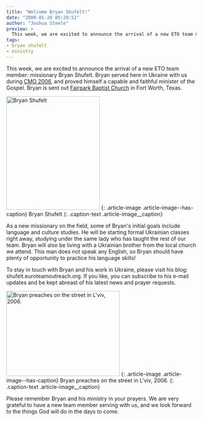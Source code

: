 ```yaml
---
title: "Welcome Bryan Shufelt!"
date: "2009-01-20 05:20:51"
author: "Joshua Steele"
preview: >
  This week, we are excited to announce the arrival of a new ETO team member: missionary Bryan Shufelt. Bryan served here in Ukraine with us during <a href="http://cmoproject.org/" target="_blank">CMO 2006</a>, and proved himself a capable and faithful minister of the Gospel. Bryan is sent out <a href="http://www.fairparkbaptist.org/" target="_blank">Fairpark Baptist Church</a> in Fort Worth, Texas.
tags:
- bryan shufelt
- ministry
---
```


This week, we are excited to announce the arrival of a new ETO team member: missionary Bryan Shufelt. Bryan served here in Ukraine with us during <a href="http://cmoproject.org/" target="_blank">CMO 2006</a>, and proved himself a capable and faithful minister of the Gospel. Bryan is sent out <a href="http://www.fairparkbaptist.org/" target="_blank">Fairpark Baptist Church</a> in Fort Worth, Texas.

<a href="//d21yo20tm8bmc2.cloudfront.net/2009/01/bryan.jpg"><img class="size-medium wp-image-307" title="bryan" src="//d21yo20tm8bmc2.cloudfront.net/2009/01/bryan-247x300.jpg" alt="Bryan Shufelt" width="247" height="300" /></a>
{: .article-image .article-image--has-caption}
Bryan Shufelt
{: .caption-text .article-image__caption}

As a new missionary on the field, some of Bryan's initial goals include language and culture studies. He will be starting formal Ukrainian classes right away, studying under the same lady who has taught the rest of our team. Bryan will also be living with a Ukrainian brother from the local church we attend. This man does not speak any English, so Bryan should have plenty of opportunity to practice his language skills!

To stay in touch with Bryan and his work in Ukraine, please visit his blog: shufelt.euroteamoutreach.org. If you like, you can subscribe to his e-mail updates and be kept abreast of his latest news and prayer requests.

<a href="//d21yo20tm8bmc2.cloudfront.net/2009/01/cmo2006_004_lg.jpg"><img class="size-medium wp-image-312" title="cmo2006_004_lg" src="//d21yo20tm8bmc2.cloudfront.net/2009/01/cmo2006_004_lg-300x225.jpg" alt="Bryan preaches on the street in L'viv, 2006." width="300" height="225" /></a>
{: .article-image .article-image--has-caption}
Bryan preaches on the street in L'viv, 2006.
{: .caption-text .article-image__caption}

Please remember Bryan and his ministry in your prayers. We are very grateful to have a new team member serving with us, and we look forward to the things God will do in the days to come.
